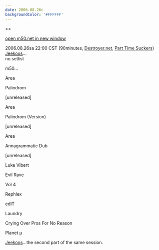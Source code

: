 ```yaml
---
date: 2006.08.26c
backgroundColor: '#FFFFFF'
---
```


\>>

[open m50.net in new window](http://m50.net/)

2006.08.26sa 22:00 CST (90minutes, [Destroyer.net](http://www.destroyer.net/), [Part Time Suckers](http://www.parttimesuckers.com/))  
[Jeekoos](http://www.jeekoos.com/)...  
no setlist  

m50...  

Area

Palindrom

\[unreleased\]

Area

Palindrom (Version)

\[unreleased\]

Area

Annagrammatic Dub

\[unreleased\]

Luke Vibert

Evil Rave

Vol 4

Rephlex

edIT

Laundry

Crying Over Pros For No Reason

Planet µ

[Jeekoos](http://www.jeekoos.com/)...the second part of the same session.